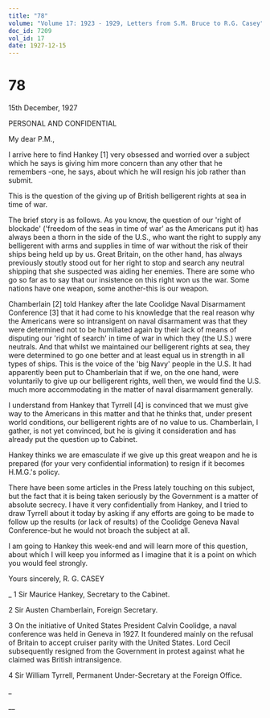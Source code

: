 ```yaml
---
title: "78"
volume: "Volume 17: 1923 - 1929, Letters from S.M. Bruce to R.G. Casey"
doc_id: 7209
vol_id: 17
date: 1927-12-15
---
```


# 78

15th December, 1927

PERSONAL AND CONFIDENTIAL

My dear P.M.,

I arrive here to find Hankey [1] very obsessed and worried over a subject which he says is giving him more concern than any other that he remembers -one, he says, about which he will resign his job rather than submit.

This is the question of the giving up of British belligerent rights at sea in time of war.

The brief story is as follows. As you know, the question of our 'right of blockade' ('freedom of the seas in time of war' as the Americans put it) has always been a thorn in the side of the U.S., who want the right to supply any belligerent with arms and supplies in time of war without the risk of their ships being held up by us. Great Britain, on the other hand, has always previously stoutly stood out for her right to stop and search any neutral shipping that she suspected was aiding her enemies. There are some who go so far as to say that our insistence on this right won us the war. Some nations have one weapon, some another-this is our weapon.

Chamberlain [2] told Hankey after the late Coolidge Naval Disarmament Conference [3] that it had come to his knowledge that the real reason why the Americans were so intransigent on naval disarmament was that they were determined not to be humiliated again by their lack of means of disputing our 'right of search' in time of war in which they (the U.S.) were neutrals. And that whilst we maintained our belligerent rights at sea, they were determined to go one better and at least equal us in strength in all types of ships. This is the voice of the 'big Navy' people in the U.S. It had apparently been put to Chamberlain that if we, on the one hand, were voluntarily to give up our belligerent rights, well then, we would find the U.S. much more accommodating in the matter of naval disarmament generally.

I understand from Hankey that Tyrrell [4] is convinced that we must give way to the Americans in this matter and that he thinks that, under present world conditions, our belligerent rights are of no value to us. Chamberlain, I gather, is not yet convinced, but he is giving it consideration and has already put the question up to Cabinet.

Hankey thinks we are emasculate if we give up this great weapon and he is prepared (for your very confidential information) to resign if it becomes H.M.G.'s policy.

There have been some articles in the Press lately touching on this subject, but the fact that it is being taken seriously by the Government is a matter of absolute secrecy. I have it very confidentially from Hankey, and I tried to draw Tyrrell about it today by asking if any efforts are going to be made to follow up the results (or lack of results) of the Coolidge Geneva Naval Conference-but he would not broach the subject at all.

I am going to Hankey this week-end and will learn more of this question, about which I will keep you informed as I imagine that it is a point on which you would feel strongly.

Yours sincerely, R. G. CASEY 

_ 1 Sir Maurice Hankey, Secretary to the Cabinet.

2 Sir Austen Chamberlain, Foreign Secretary.

3 On the initiative of United States President Calvin Coolidge, a naval conference was held in Geneva in 1927. It foundered mainly on the refusal of Britain to accept cruiser parity with the United States. Lord Cecil subsequently resigned from the Government in protest against what he claimed was British intransigence.

4 Sir William Tyrrell, Permanent Under-Secretary at the Foreign Office.

_

__
